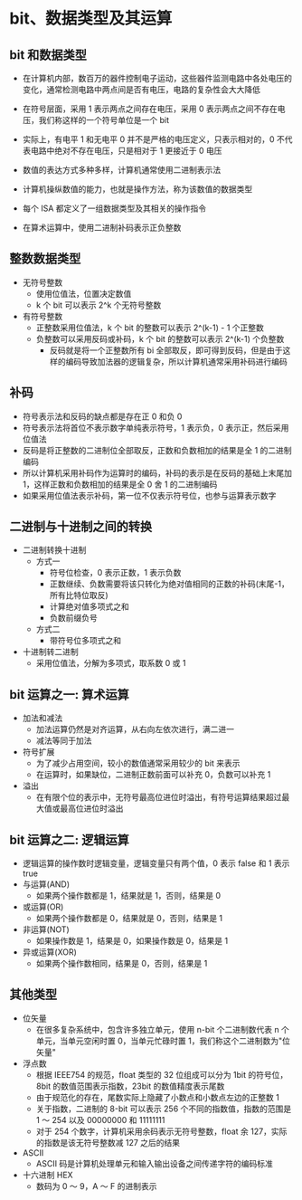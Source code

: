 # bit、数据类型及其运算

## bit 和数据类型

- 在计算机内部，数百万的器件控制电子运动，这些器件监测电路中各处电压的变化，通常检测电路中两点间是否有电压，电路的复杂性会大大降低
- 在符号层面，采用 1 表示两点之间存在电压，采用 0 表示两点之间不存在电压，我们称这样的一个符号单位是一个 bit
- 实际上，有电平 1 和无电平 0 并不是严格的电压定义，只表示相对的，0 不代表电路中绝对不存在电压，只是相对于 1 更接近于 0 电压

- 数值的表达方式多种多样，计算机通常使用二进制表示法
- 计算机操纵数值的能力，也就是操作方法，称为该数值的数据类型
- 每个 ISA 都定义了一组数据类型及其相关的操作指令
- 在算术运算中，使用二进制补码表示正负整数

## 整数数据类型

- 无符号整数
  - 使用位值法，位置决定数值
  - k 个 bit 可以表示 2^k 个无符号整数
- 有符号整数
  - 正整数采用位值法，k 个 bit 的整数可以表示 2^(k-1) - 1 个正整数
  - 负整数可以采用反码或补码，k 个 bit 的整数可以表示 2^(k-1) 个负整数
    - 反码就是将一个正整数所有 bi 全部取反，即可得到反码，但是由于这样的编码导致加法器的逻辑复杂，所以计算机通常采用补码进行编码

## 补码

- 符号表示法和反码的缺点都是存在正 0 和负 0
- 符号表示法将首位不表示数字单纯表示符号，1 表示负，0 表示正，然后采用位值法
- 反码是将正整数的二进制位全部取反，正数和负数相加的结果是全 1 的二进制编码
- 所以计算机采用补码作为运算时的编码，补码的表示是在反码的基础上末尾加 1，这样正数和负数相加的结果是全 0 舍 1 的二进制编码
- 如果采用位值法表示补码，第一位不仅表示符号位，也参与运算表示数字

## 二进制与十进制之间的转换

- 二进制转换十进制
  - 方式一
    - 符号位检查，0 表示正数，1 表示负数
    - 正数继续、负数需要将该只转化为绝对值相同的正数的补码(末尾-1，所有比特位取反)
    - 计算绝对值多项式之和
    - 负数前缀负号
  - 方式二
    - 带符号位多项式之和
- 十进制转二进制
  - 采用位值法，分解为多项式，取系数 0 或 1

## bit 运算之一: 算术运算

- 加法和减法
  - 加法运算仍然是对齐运算，从右向左依次进行，满二进一
  - 减法等同于加法
- 符号扩展
  - 为了减少占用空间，较小的数值通常采用较少的 bit 来表示
  - 在运算时，如果缺位，二进制正数前面可以补充 0，负数可以补充 1
- 溢出
  - 在有限个位的表示中，无符号最高位进位时溢出，有符号运算结果超过最大值或最高位进位时溢出

## bit 运算之二: 逻辑运算

- 逻辑运算的操作数时逻辑变量，逻辑变量只有两个值，0 表示 false 和 1 表示 true
- 与运算(AND)
  - 如果两个操作数都是 1，结果就是 1，否则，结果是 0
- 或运算(OR)
  - 如果两个操作数都是 0，结果就是 0，否则，结果是 1
- 非运算(NOT)
  - 如果操作数是 1，结果是 0，如果操作数是 0，结果是 1
- 异或运算(XOR)
  - 如果两个操作数相同，结果是 0，否则，结果是 1

## 其他类型

- 位矢量
  - 在很多复杂系统中，包含许多独立单元，使用 n-bit 个二进制数代表 n 个单元，当单元空闲时置 0，当单元忙碌时置 1，我们称这个二进制数为"位矢量"
- 浮点数
  - 根据 IEEE754 的规范，float 类型的 32 位组成可以分为 1bit 的符号位，8bit 的数值范围表示指数，23bit 的数值精度表示尾数
  - 由于规范化的存在，尾数实际上隐藏了小数点和小数点左边的正整数 1
  - 关于指数，二进制的 8-bit 可以表示 256 个不同的指数值，指数的范围是 1 ～ 254 以及 00000000 和 11111111
  - 对于 254 个数字，计算机采用余码表示无符号整数，float 余 127，实际的指数是该无符号整数减 127 之后的结果
- ASCII
  - ASCII 码是计算机处理单元和输入输出设备之间传递字符的编码标准
- 十六进制 HEX
  - 数码为 0 ～ 9，A ～ F 的进制表示
